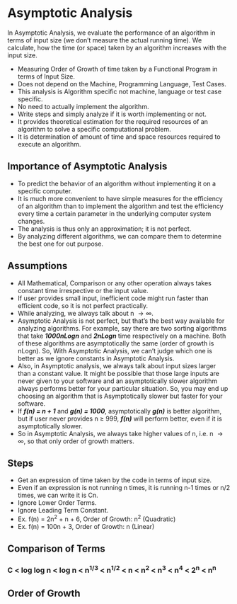 # Asymptotic Analysis
In Asymptotic Analysis, we evaluate the performance of an algorithm in terms of input size (we don’t measure the actual running time). We calculate, how the time (or space) taken by an algorithm increases with the input size. 

- Measuring Order of Growth of time taken by a Functional Program in terms of Input Size.
- Does not depend on the Machine, Programming Language, Test Cases.
- This analysis is Algorithm specific not machine, language or test case specific.
- No need to actually implement the algorithm.
- Write steps and simply analyze if it is worth implementing or not.
- It provides theoretical estimation for the required resources of an algorithm to solve a specific computational problem.
- It is determination of amount of time and space resources required to execute an algorithm.

## Importance of Asymptotic Analysis
- To predict the behavior of an algorithm without implementing it on a specific computer.
- It is much more convenient to have simple measures for the efficiency of an algorithm than to implement the algorithm and test the efficiency every time a certain parameter in the underlying computer system changes.
- The analysis is thus only an approximation; it is not perfect.
- By analyzing different algorithms, we can compare them to determine the best one for out purpose.

## Assumptions
- All Mathematical, Comparison or any other operation always takes constant time irrespective or the input value.
- If user provides small input, inefficient code might run faster than efficient code, so it is not perfect practically.
- While analyzing, we always talk about n $\to \infty$.
- Asymptotic Analysis is not perfect, but that’s the best way available for analyzing algorithms. For example, say there are two sorting algorithms that take **_1000nLogn_** and **_2nLogn_** time respectively on a machine. Both of these algorithms are asymptotically the same (order of growth is nLogn). So, With Asymptotic Analysis, we can’t judge which one is better as we ignore constants in Asymptotic Analysis. 
- Also, in Asymptotic analysis, we always talk about input sizes larger than a constant value. It might be possible that those large inputs are never given to your software and an asymptotically slower algorithm always performs better for your particular situation. So, you may end up choosing an algorithm that is Asymptotically slower but faster for your software.
- If **_f(n) = n + 1_** and **_g(n) = 1000_**, asymptotically **_g(n)_** is better algorithm, but if user never provides n $\ge$ 999, **_f(n)_** will perform better, even if it is asymptotically slower.
- So in Asymptotic Analysis, we always take higher values of n, i.e. n $\to \infty$, so that only order of growth matters.

## Steps
- Get an expression of time taken by the code in terms of input size.
- Even if an expression is not running n times, it is running n-1 times or n/2 times, we can write it is Cn.
- Ignore Lower Order Terms.
- Ignore Leading Term Constant.
- Ex. f(n) = 2n<sup>2</sup> + n + 6, Order of Growth: n<sup>2</sup> (Quadratic)
- Ex. f(n) = 100n + 3, Order of Growth: n  (Linear)

## Comparison of Terms
### C < log log n < log n < n<sup>1/3</sup> < n<sup>1/2</sup> < n < n<sup>2</sup> < n<sup>3</sup> < n<sup>4</sup> < 2<sup>n</sup> < n<sup>n</sup>

## Order of Growth